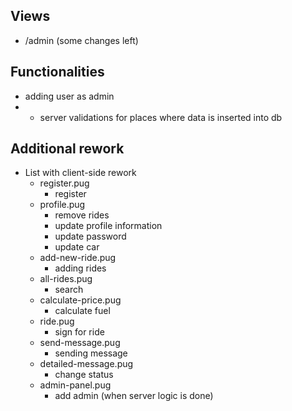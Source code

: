 ## Views
- /admin (some changes left)

## Functionalities
- adding user as admin
- * server validations for places where data is inserted into db

## Additional rework
- List with client-side rework
    - register.pug
        - register
    - profile.pug
        - remove rides
        - update profile information
        - update password
        - update car
    - add-new-ride.pug
        - adding rides
    - all-rides.pug
        - search
    - calculate-price.pug
        - calculate fuel
    - ride.pug
        - sign for ride
    - send-message.pug
        - sending message
    - detailed-message.pug
        - change status
    - admin-panel.pug
        - add admin (when server logic is done)
